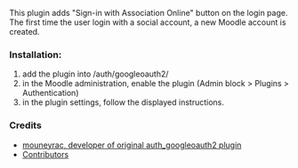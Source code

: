 This plugin adds "Sign-in with Association Online" button on the login page. The first time the user login with a social account, a new Moodle account is created.

### Installation:

1. add the plugin into /auth/googleoauth2/
2. in the Moodle administration, enable the plugin (Admin block > Plugins > Authentication)
3. in the plugin settings, follow the displayed instructions.

### Credits
* [mouneyrac, developer of original auth_googleoauth2 plugin](https://github.com/mouneyrac/auth_googleoauth2)
* [Contributors](https://github.com/mouneyrac/auth_googleoauth2/graphs/contributors)
